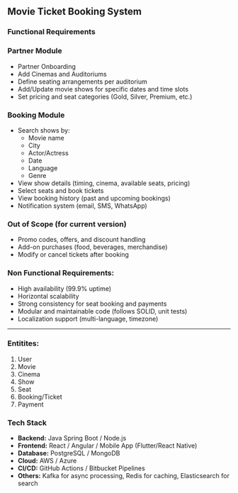 ## Movie Ticket Booking System

### Functional Requirements


###  Partner Module
- Partner Onboarding  
- Add Cinemas and Auditoriums  
- Define seating arrangements per auditorium  
- Add/Update movie shows for specific dates and time slots  
- Set pricing and seat categories (Gold, Silver, Premium, etc.)


###  Booking Module
- Search shows by:
  - Movie name
  - City
  - Actor/Actress
  - Date
  - Language
  - Genre
- View show details (timing, cinema, available seats, pricing)
- Select seats and book tickets
- View booking history (past and upcoming bookings)
- Notification system (email, SMS, WhatsApp)


###  Out of Scope (for current version)
- Promo codes, offers, and discount handling  
- Add-on purchases (food, beverages, merchandise)  
- Modify or cancel tickets after booking


### Non Functional Requirements:
- High availability (99.9% uptime)
- Horizontal scalability
- Strong consistency for seat booking and payments
- Modular and maintainable code (follows SOLID, unit tests)
- Localization support (multi-language, timezone)

---
### Entitites: 
1. User
2. Movie
3. Cinema
4. Show
5. Seat
6. Booking/Ticket
7. Payment


###  Tech Stack 
- **Backend:** Java Spring Boot / Node.js  
- **Frontend:** React / Angular / Mobile App (Flutter/React Native)  
- **Database:** PostgreSQL / MongoDB  
- **Cloud:** AWS / Azure  
- **CI/CD:** GitHub Actions / Bitbucket Pipelines  
- **Others:** Kafka for async processing, Redis for caching, Elasticsearch for search
